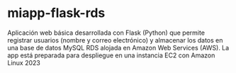 # miapp-flask-rds
Aplicación web básica desarrollada con Flask (Python) que permite registrar usuarios (nombre y correo electrónico) y almacenar los datos en una base de datos MySQL RDS alojada en Amazon Web Services (AWS).  La app está preparada para despliegue en una instancia EC2 con Amazon Linux 2023
